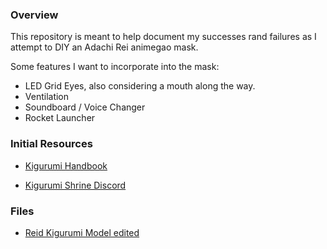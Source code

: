 ### Overview

This repository is meant to help document my successes rand failures as I attempt to DIY an Adachi Rei animegao mask.

Some features I want to incorporate into the mask:

- LED Grid Eyes, also considering a mouth along the way.
- Ventilation
- Soundboard / Voice Changer
- Rocket Launcher

### Initial Resources

- [Kigurumi Handbook](https://kigguide.com/social.html)

- [Kigurumi Shrine Discord](https://discord.com/invite/kigurumishrine)

### Files

- [Reid Kigurumi Model edited](https://makerworld.com/en/models/1118558-red-basic-kigurumi-head-shell#profileId-1116402)
